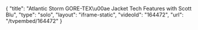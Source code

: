 {
    "title": "Atlantic Storm GORE-TEX\u00ae Jacket Tech Features with Scott Blu",
    "type": "solo",
    "layout": "iframe-static",
    "videoId": "164472",
    "url": "\/tvpembed\/164472"
}